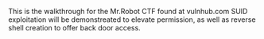 This is the walkthrough for the Mr.Robot CTF found at vulnhub.com
SUID exploitation will be demonstreated to elevate permission, as well as  reverse shell creation to offer back door access.
